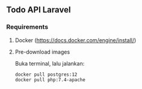 ## Todo API Laravel

### Requirements

1. Docker (https://docs.docker.com/engine/install/)

1. Pre-download images

    Buka terminal, lalu jalankan:

    ```
    docker pull postgres:12
    docker pull php:7.4-apache
    ```
